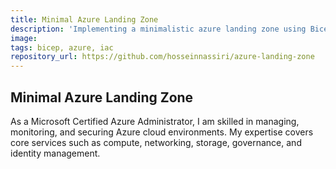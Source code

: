 ```yaml
---
title: Minimal Azure Landing Zone
description: 'Implementing a minimalistic azure landing zone using Bicep'
image:
tags: bicep, azure, iac
repository_url: https://github.com/hosseinnassiri/azure-landing-zone
---
```


## Minimal Azure Landing Zone

As a Microsoft Certified Azure Administrator, I am skilled in managing, monitoring, and securing Azure cloud environments. My expertise covers core services such as compute, networking, storage, governance, and identity management.

